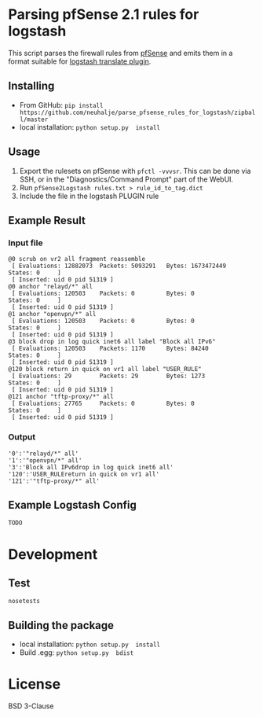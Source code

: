 Parsing pfSense 2.1 rules for logstash
===========================================

This script parses the firewall rules from [pfSense](https://www.pfsense.org/) and emits them in a format suitable for [logstash translate plugin](http://logstash.net/docs/1.4.2/filters/translate).

Installing
------------
* From GitHub: `pip install https://github.com/neuhalje/parse_pfsense_rules_for_logstash/zipball/master`
* local installation: `python setup.py  install`

Usage
---------

1. Export the rulesets on pfSense with `pfctl -vvvsr`. This can be done via SSH, or in the "Diagnostics/Command Prompt" part of the WebUI.
2. Run `pfSense2Logstash rules.txt > rule_id_to_tag.dict`
3. Include the file in the logstash PLUGIN rule

Example Result
----------------

### Input file

```text
@0 scrub on vr2 all fragment reassemble
 [ Evaluations: 12882073  Packets: 5093291   Bytes: 1673472449  States: 0     ]
 [ Inserted: uid 0 pid 51319 ]
@0 anchor "relayd/*" all
 [ Evaluations: 120503    Packets: 0         Bytes: 0           States: 0     ]
 [ Inserted: uid 0 pid 51319 ]
@1 anchor "openvpn/*" all
 [ Evaluations: 120503    Packets: 0         Bytes: 0           States: 0     ]
 [ Inserted: uid 0 pid 51319 ]
@3 block drop in log quick inet6 all label "Block all IPv6"
 [ Evaluations: 120503    Packets: 1170      Bytes: 84240       States: 0     ]
 [ Inserted: uid 0 pid 51319 ]
@120 block return in quick on vr1 all label "USER_RULE"
 [ Evaluations: 29        Packets: 29        Bytes: 1273        States: 0     ]
 [ Inserted: uid 0 pid 51319 ]
@121 anchor "tftp-proxy/*" all
 [ Evaluations: 27765     Packets: 0         Bytes: 0           States: 0     ]
 [ Inserted: uid 0 pid 51319 ]
```

### Output

```text
'0':'"relayd/*" all'
'1':'"openvpn/*" all'
'3':'Block all IPv6drop in log quick inet6 all'
'120':'USER_RULEreturn in quick on vr1 all'
'121':'"tftp-proxy/*" all'
```

Example Logstash Config
-----------------------
```text
TODO
```

Development
=============

Test
-----
`nosetests`

Building the package
----------------------
* local installation: `python setup.py  install`
* Build .egg: `python setup.py  bdist`

License
========

BSD 3-Clause
